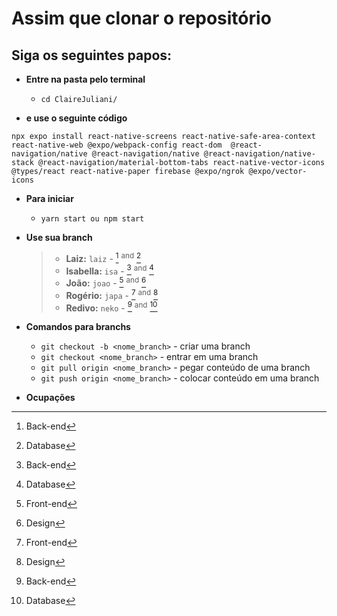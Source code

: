 # Assim que clonar o repositório
## Siga os seguintes papos:
* **Entre na pasta pelo terminal**
  * `cd ClaireJuliani/`

* **e use o seguinte código**
```
npx expo install react-native-screens react-native-safe-area-context react-native-web @expo/webpack-config react-dom  @react-navigation/native @react-navigation/native @react-navigation/native-stack @react-navigation/material-bottom-tabs react-native-vector-icons @types/react react-native-paper firebase @expo/ngrok @expo/vector-icons
```
* **Para iniciar**
  * `yarn start ou npm start`

* **Use sua branch**
  > * **Laiz:** `laiz` - [^1] <sup>and</sup> [^4]
  > * **Isabella:** `isa` - [^1] <sup>and</sup> [^4]
  > * **João:** `joao` - [^2] <sup>and</sup> [^3]
  > * **Rogério:** `japa` - [^2] <sup>and</sup> [^3]
  > * **Redivo:** `neko` - [^1] <sup>and</sup> [^4]

* **Comandos para branchs**
  * `git checkout -b <nome_branch>` - criar uma branch
  * `git checkout <nome_branch>` - entrar em uma branch
  * `git pull origin <nome_branch>` - pegar conteúdo de uma branch
  * `git push origin <nome_branch>` - colocar conteúdo em uma branch

* **Ocupações**
  > [^1]: Back-end
  > [^2]: Front-end
  > [^3]: Design
  > [^4]: Database
